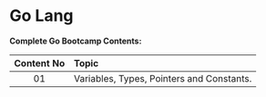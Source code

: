 # Go Lang
**Complete Go Bootcamp Contents:**

| **Content No**     | **Topic**           |
| :-------------:   |:-------------|
| 01                | Variables, Types, Pointers and Constants.      |